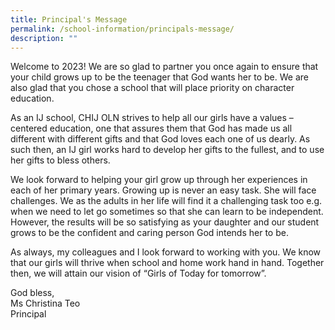 ```yaml
---
title: Principal's Message
permalink: /school-information/principals-message/
description: ""
---
```

Welcome to 2023! We are so glad to partner you once again to ensure that your child grows up to be the teenager that God wants her to be. We are also glad that you chose a school that will place priority on character education.

As an IJ school, CHIJ OLN strives to help all our girls have a values – centered education, one that assures them that God has made us all different with different gifts and that God loves each one of us dearly. As such then, an IJ girl works hard to develop her gifts to the fullest, and to use her gifts to bless others.

We look forward to helping your girl grow up through her experiences in each of her primary years. Growing up is never an easy task. She will face challenges. We as the adults in her life will find it a challenging task too e.g. when we need to let go sometimes so that she can learn to be independent. However, the results will be so satisfying as your daughter and our student grows to be the confident and caring person God intends her to be.

As always, my colleagues and I look forward to working with you. We know that our girls will thrive when school and home work hand in hand. Together then, we will attain our vision of “Girls of Today for tomorrow”.

God bless,  
Ms Christina Teo  
Principal